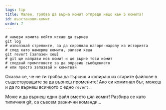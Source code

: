 ```yaml
---
tags: tip
title: Малее, трябва да върна комит отпреди нещо към 5 комита!
id: възстанови-комит
order: 7
---
```


```git
# намери комита който искаш да върнеш
git log
# използвай стрелките, за да скролваш нагоре-надолу из историята
# след като намериш комита, запази хеша
git revert [запазен хеш]
# git ще направи нов комит и ще върне този комит
# следвай промптовете за да оправиш съобщението
# или просто запазвай и комитвай
```

Оказва се, че не ти трябва да търсиш и копираш из старите файлове в съществуващите за да върнеш промените! Ако си комитнал бъг, можеш и да го върнеш всичкото с едно `revert`.

Може и да върнеш един файл вместо цял комит! Разбира се като типичния git, са съвсем разнични команди...